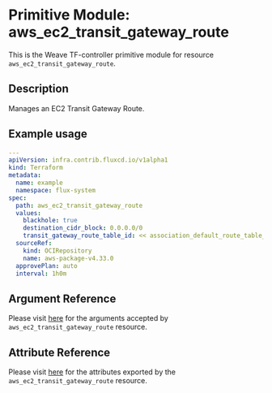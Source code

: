 
# Primitive Module: aws_ec2_transit_gateway_route

This is the Weave TF-controller primitive module for resource `aws_ec2_transit_gateway_route`.

## Description

Manages an EC2 Transit Gateway Route.

## Example usage

```yaml
---
apiVersion: infra.contrib.fluxcd.io/v1alpha1
kind: Terraform
metadata:
  name: example
  namespace: flux-system
spec:
  path: aws_ec2_transit_gateway_route
  values:
    blackhole: true
    destination_cidr_block: 0.0.0.0/0
    transit_gateway_route_table_id: << association_default_route_table_id of an aws_ec2_transit_gateway >>
  sourceRef:
    kind: OCIRepository
    name: aws-package-v4.33.0
  approvePlan: auto
  interval: 1h0m
```

## Argument Reference

Please visit [here](https://registry.terraform.io/providers/hashicorp/aws/4.33.0/docs/resources/iam_policy#argument-reference) for the arguments accepted by `aws_ec2_transit_gateway_route` resource.

## Attribute Reference

Please visit [here](https://registry.terraform.io/providers/hashicorp/aws/4.33.0/docs/resources/iam_policy#attributes-reference) for the attributes exported by the `aws_ec2_transit_gateway_route` resource.
